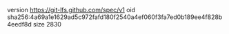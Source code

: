 version https://git-lfs.github.com/spec/v1
oid sha256:4a69a1e1629ad5c972fafd180f2540a4ef060f3fa7ed0b189ee4f828b4eedf8d
size 2830
